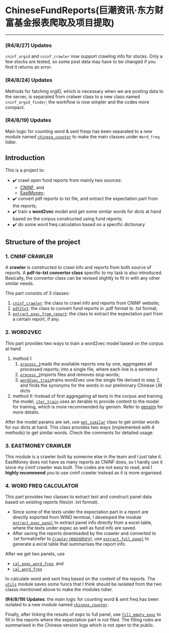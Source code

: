 # ChineseFundReports(巨潮资讯·东方财富基金报表爬取及项目提取)
--------------------------------------------------------------------
### (R4/8/27) Updates
`cninf_orgid` and `cninf_crawler` now support crawling info for stocks. Only a few stocks are tested, so some post data may have to be changed
if you find it returns an *error*.

### (R4/8/24) Updates
Methods for fatching orgID, which is necessary when we are posting data to the server, is separated from cralwer class to a new class named `cninf_orgid_finder`;
the workflow is now simpler and the codes more compact.

### (R4/8/19) Updates
Main logic for counting word & sent freqs has been separated to a new module named [`chinese_counter`](./Word_freq/chinese_counter.py) to make the main classes under `Word_freq` tidier.

## Introduction
This is a project to:
- :heavy_check_mark: crawl open fund reports from mainly two sources:
  - [CNINF](http://www.cninfo.com.cn/), and
  - [EastMoney](https://www.eastmoney.com/);
- :heavy_check_mark: convert pdf reports to txt file, and extract the expectation part from the reports;
- :heavy_check_mark: train a **word2vec** model and get some similar words for dicts at hand based on the corpus constructed using fund reports;
- :heavy_check_mark: do some word freq calculation based on a specific dictionary

## Structure of the project
### 1. CNINF CRAWLER
A **crawler** is constructed to crawl info and reports from both source of reports. A **pdf-to-txt convertor class** specific to my task is also introduced.
Basically, the convertor class can be revised slightly to fit in with any other similar needs.

This part consists of 3 classes:
1. [`cninf_crawler`](./Crawler/crawling_cninf.py): the class to crawl info and reports from CNINF website;
2. [`pdf2txt`](./Crawler/pdf2txt.py): the class to convert fund reports in .pdf format to .txt format;
3. [`extract_expc_from_report`](./Crawler/extract_expc_from_report.py): the class to extract the expectation part from a certain report, if any.

### 2. WORD2VEC
This part provides two ways to train a word2vec model based on the corpus at hand

1. method I:
    1. [`process_1`](./word2vec/pre_process_1.py)reads the available reports one by one, aggregates all processed reports;
    into a single file, where each line is a sentence
    2. [`process_2`](./word2vec/pre_process_2.py)imports files and removes stop words;
    3. [`word2vec_train`](./word2vec/word2vec_train.py)trains word2vec one the single file derived in step 2, and finds the synonyms
    for the words in our preliminary Chinese LM dicts
2. method II:
    Instead of first aggregating all texts in the corpus and training the model, [`iter_train`](./word2vec/iter_train.py) uses an iterable to provide content to the model for training, which is more recommended by gensim. Refer to [gensim](https://radimrehurek.com/gensim/apiref.html#api-reference) for more details.

After the model params are set, use [`get_similar`](./word2vec/get_similar.py) class to get similar words for our dicts at hand. This class provides two ways (implemented with 4 methods) to get similar words. Check the comments for detailed usage.

### 3. EASTMONEY CRAWLER
This module is a crawler built by someone else in the team and I just take it. EastMoney does not have as many reports as CNINF does, so I hardly use it since my cninf crawler was built. The codes are not easy to read, and I **highly recommend** you to use cninf crawler instead as it is more organised.


### 4. WORD FREQ CALCULATOR
This part provides two classes to extract text and construct panel data based on existing reports files(in .txt format). 
- Since some of the texts under the expectation part in a report are directly exported from WIND terminal, I developed the module [`extract_expc_panel`](./Word_freq/extract_expc_panel.py) to extract panel info directly from a excel table, where the texts under expec as well as fund info are saved.
- After saving the reports downloaded by the crawler and converted to .txt format(refer to [`Crawler` repository](./Crawler/)), use [`extract_full_panel`](./Word_freq/extract_full_panel.py) to generate a excel table that summarises the report info.

After we get two panels, use
- [`cal_expc_word_freq`](./Word_freq/cal_expc_word_freq.py), and
- [`cal_word_freq`](./Word_freq/cal_word_freq.py)

to calculate word and sent freq based on the content of the reports. The [`utils`](./Word_freq/utils.py) module saves some funcs that I think should be isolated from the two classs mentioned above to make the modules tidier.

**(R4/8/19) Updates**: the main logic for counting word & sent freq has been isolated to a new module named [`chinese_counter`](./Word_freq/chinese_counter.py).

Finally, after linking the results of expc to full panel, use [`fill_empty_expc`](./Word_freq/fill_empty_expc.py) to fill in the reports where the expectation part is not filed. The filling rules are summarised in the Chinese version logs which is not open to the public.
